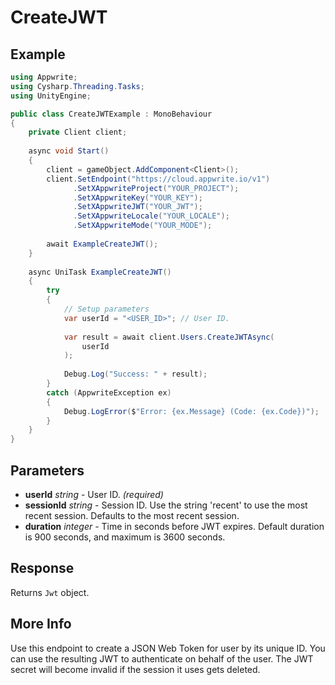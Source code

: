 # CreateJWT

## Example

```csharp
using Appwrite;
using Cysharp.Threading.Tasks;
using UnityEngine;

public class CreateJWTExample : MonoBehaviour
{
    private Client client;
    
    async void Start()
    {
        client = gameObject.AddComponent<Client>();
        client.SetEndpoint("https://cloud.appwrite.io/v1")
              .SetXAppwriteProject("YOUR_PROJECT");
              .SetXAppwriteKey("YOUR_KEY");
              .SetXAppwriteJWT("YOUR_JWT");
              .SetXAppwriteLocale("YOUR_LOCALE");
              .SetXAppwriteMode("YOUR_MODE");
        
        await ExampleCreateJWT();
    }
    
    async UniTask ExampleCreateJWT()
    {
        try
        {
            // Setup parameters
            var userId = "<USER_ID>"; // User ID.
            
            var result = await client.Users.CreateJWTAsync(
                userId
            );
            
            Debug.Log("Success: " + result);
        }
        catch (AppwriteException ex)
        {
            Debug.LogError($"Error: {ex.Message} (Code: {ex.Code})");
        }
    }
}
```

## Parameters

- **userId** *string* - User ID. *(required)*
- **sessionId** *string* - Session ID. Use the string &#039;recent&#039; to use the most recent session. Defaults to the most recent session.
- **duration** *integer* - Time in seconds before JWT expires. Default duration is 900 seconds, and maximum is 3600 seconds.

## Response

Returns `Jwt` object.
## More Info

Use this endpoint to create a JSON Web Token for user by its unique ID. You can use the resulting JWT to authenticate on behalf of the user. The JWT secret will become invalid if the session it uses gets deleted.
